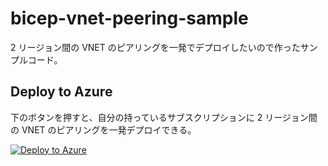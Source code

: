 # bicep-vnet-peering-sample
2 リージョン間の VNET のピアリングを一発でデプロイしたいので作ったサンプルコード。

## Deploy to Azure
下のボタンを押すと、自分の持っているサブスクリプションに 2 リージョン間の VNET のピアリングを一発デプロイできる。

[![Deploy to Azure](https://aka.ms/deploytoazurebutton)](https://portal.azure.com/#create/Microsoft.Template/uri/https%3A%2F%2Fraw.githubusercontent.com%2Ftokawa-ms%2Fbicep-vnet-peering-sample%2Fmain%2Fvnet-peering-test.json)
